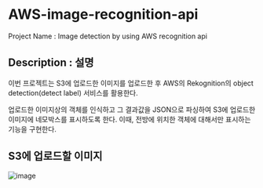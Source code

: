# AWS-image-recognition-api
Project Name : Image detection by using AWS recognition api

## Description : 설명
이번 프로젝트는 S3에 업로드한 이미지를 업로드한 후
AWS의 Rekognition의 object detection(detect label) 서비스를 활용한다. 

업로드한 이미지상의 객체를 인식하고 그 결과값을 JSON으로 파싱하여 S3에 업로드한 이미지에 네모박스를 표시하도록 한다.
이때, 전방에 위치한 객체에 대해서만 표시하는 기능을 구현한다.


## S3에 업로드할 이미지
![image](https://github.com/dude1599/AWS-image-recognition-api/assets/133233495/dace9836-c577-443f-abe4-e9ad3c4b9472)
